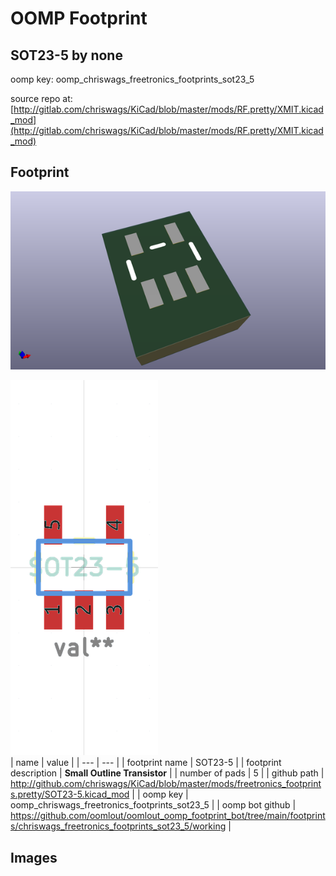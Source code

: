 # OOMP Footprint  
## SOT23-5  by none  
  
oomp key: oomp_chriswags_freetronics_footprints_sot23_5  
  
source repo at: [http://gitlab.com/chriswags/KiCad/blob/master/mods/RF.pretty/XMIT.kicad_mod](http://gitlab.com/chriswags/KiCad/blob/master/mods/RF.pretty/XMIT.kicad_mod)  
## Footprint  
  
[![working_kicad_pcb_3d.png](working_kicad_pcb_3d_600.png)](working_kicad_pcb_3d.png)  
  
[![working.png](working_600.png)](working.png)  
| name | value | 
| --- | --- | 
| footprint name | SOT23-5 | 
| footprint description | <b>Small Outline Transistor</b> | 
| number of pads | 5 | 
| github path | http://github.com/chriswags/KiCad/blob/master/mods/freetronics_footprints.pretty/SOT23-5.kicad_mod | 
| oomp key | oomp_chriswags_freetronics_footprints_sot23_5 | 
| oomp bot github | https://github.com/oomlout/oomlout_oomp_footprint_bot/tree/main/footprints/chriswags_freetronics_footprints_sot23_5/working | 
## Images  
